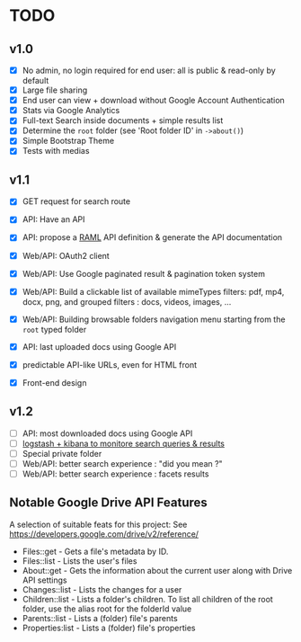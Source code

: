# TODO

## v1.0

- [X] No admin, no login required for end user: all is public & read-only by default
- [X] Large file sharing
- [X] End user can view + download without Google Account Authentication 
- [X] Stats via Google Analytics
- [X] Full-text Search inside documents + simple results list
- [X] Determine the `root` folder (see 'Root folder ID' in `->about()`)
- [X] Simple Bootstrap Theme
- [X] Tests with medias

## v1.1
- [x] GET request for search route
- [X] API: Have an API
- [X] API: propose a [RAML](http://raml.org) API definition & generate the API documentation
- [X] Web/API: OAuth2 client
- [X] Web/API: Use Google paginated result & pagination token system
- [X] Web/API: Build a clickable list of available mimeTypes filters: pdf, mp4, docx, png, and grouped filters : docs, videos, images, ...
- [X] Web/API: Building browsable folders navigation menu starting from the `root` typed folder
- [X] API: last uploaded docs using Google API
- [X] predictable API-like URLs, even for HTML front
- [X] Front-end design


## v1.2
- [ ] API: most downloaded docs using Google API
- [ ] [logstash + kibana to monitore search queries & results](https://coderwall.com/p/irhi_q/how-to-use-logstash-with-monolog)
- [ ] Special private folder
- [ ] Web/API: better search experience : "did you mean ?"
- [ ] Web/API: better search experience : facets results

## Notable Google Drive API Features

A selection of suitable feats for this project: See https://developers.google.com/drive/v2/reference/

- Files::get - Gets a file's metadata by ID.
- Files::list - Lists the user's files
- About::get - Gets the information about the current user along with Drive API settings
- Changes::list - Lists the changes for a user
- Children::list - Lists a folder's children. To list all children of the root folder, use the alias root for the folderId value
- Parents::list - Lists a (folder) file's parents
- Properties:list - Lists a (folder) file's properties
